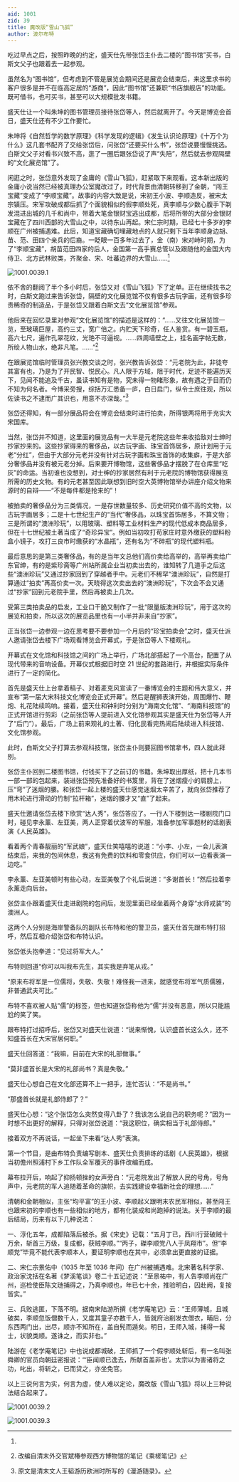 ```yaml
---
aid: 1001
zid: 39
title: 魔改版“雪山飞狐”
author: 波尔布特
---
```


吃过早点之后，按照昨晚的约定，盛天仕先带张岱主仆去二楼的“图书馆”买书，白斯文父子也跟着去一起参观。

虽然名为“图书馆”，但考虑到不管是展览会期间还是展览会结束后，来这里求书的客户很多是并不在临高定居的“游商”，因此“图书馆”还兼职“书店旗舰店”的功能。既可借书，也可买书，甚至可以大规模批发书籍。

盛天仕让一个叫朱坤的图书管理员接待张岱等人，然后就离开了。今天是博览会首日，盛天仕还有不少工作要忙。

朱坤将《自然哲学的数学原理》《科学发现的逻辑》《发生认识论原理》《十万个为什么》这几套书配齐了交给张岱后，问张岱“还要买什么书”，张岱说要慢慢挑选。白斯文父子对看书兴致不高，逛了一圈后跟张岱说了声“失陪”，然后就去参观隔壁的“文化展览馆”了。

闲逛之时，张岱意外发现了金庸的《雪山飞狐》，赶紧取下来观看。这本新出版的金庸小说当然已经被真理办公室魔改过了，时代背景由清朝转移到了金朝，“闯王宝藏”变成了“李顺宝藏”。故事的内容大致是说，宋初王小波、李顺造反，被宋太宗镇压。宋军攻破成都后抓了个面貌相似的假李顺处死，真李顺与少数心腹手下剃发混进出城的几千和尚中，带着大笔金银财宝逃出成都，后将所带的大部分金银财宝藏在了四川西部的大雪山之中，以待东山再起。宋仁宗时期，已经七十多岁的李顺在广州被捕遇难。此后，知道宝藏确切埋藏地点的人就只剩下当年李顺身边胡、苗、范、田四个亲兵的后裔。一眨眼一百多年过去了，金（南）宋对峙时期，为了“李顺宝藏”，胡苗范田四家的后人，金国第一高手赛总管以及跟随他的金国大内侍卫、北方武林败类，齐聚金、宋、吐蕃边界的大雪山……[^注1]

![1001.0039.1](/1001/0039/1.webp)

依不舍的翻阅了半个多小时后，张岱又对《雪山飞狐》下了定单。正在继续找书之时，白斯文跑过来告诉张岱，隔壁的文化展览馆不仅有很多古玩字画，还有很多珍贵稀奇的制造品，于是张岱又跟着白斯文去“文化展览馆”参观。

他后来在回忆录里对参观“文化展览馆”的描述是这样的：“……又往文化展览馆一览，至玻璃巨屋，高约三丈，宽广倍之。内贮天下珍奇，任人鉴赏。有一碧玉瓶，高六七尺，遍作孔翠花纹，光艳不可逼视。……四周墙壁之上，挂名画字帖无数，所绘人物山水，绝非凡笔。……”[^注2]

在跟展览馆临时管理员张兴教交谈之时，张兴教告诉张岱：“元老院为此，非徒夸其富有也，乃是为了开民智、悦民心。凡人限于方域，阻于时代，足迹不能遍历天下，见闻不能追及千古，虽读书知有是物，究未得一物睹形象，故有遇之于目而仍不知为何名者。今博采旁搜，综括万汇悉备一庐，白日启门，纵令士庶往观，所以佐读书之不逮而广其识也，用意不亦深哉。”[^注3]

张岱还得知，有一部分展品将会在博览会结束时进行拍卖，所得银两将用于充实大宋国库。

当然，张岱并不知道，这里面的展览品有一大半是元老院这些年来收拾敌对士绅时抄家抄来的。这些抄家得来的奢侈品，以古玩字画、珠宝首饰居多，原计划用于元老“分红”，但由于大部分元老并没有针对古玩字画和珠宝首饰的收集癖，于是大部分奢侈品并没有被元老分掉。后来要开博物馆，这些奢侈品才摆脱了在仓库里“吃灰”的命运。当初谁也没想到，对士绅的抄家居然有利于元老院的博物馆获得展览所需的历史文物。有的元老甚至因此联想到旧时空大英博物馆举办讲座介绍文物来源时的自辩——“不是每件都是抢来的”！

被拍卖的奢侈品分为三类情况，一是存世数量较多、历史研究价值不高的文物，以古玩字画居多；二是十七世纪生产的“当代”奢侈品，以珠宝首饰居多，不算文物；三是所谓的“澳洲珍玩”，以用玻璃、塑料等工业材料生产的现代低成本商品居多，但在十七世纪被土著当成了“奇珍异宝”。例如当初攻打苟家庄时意外缴获的塑料粉盒小镜子，攻打三良市时缴获的“水晶瓶”，还有名为“不碎瓶”的现代塑料瓶。

最后意思的是第三类奢侈品，有的是当年文总他们高价卖给高举的，高举再卖给广东官绅，有的是紫珍斋等广州站所属企业当初卖出去的，谁知转了几道手之后这些“澳洲珍玩”又通过抄家回到了穿越者手中。元老们不稀罕“澳洲珍玩”，自然是打算通过“拍卖”再高价卖一次。天晓得这次卖出去的“澳洲珍玩”，下次会不会又通过“抄家”回到元老院手里，然后再被卖上几次。

受第三类拍卖品的启发，工业口干脆又制作了一批“限量版澳洲珍玩”，用于这次的展览和拍卖，所以这次的展览品里也有一小半并非来自“抄家”。

正当张岱一边参观一边在思考要不要参加一个月后的“珍宝拍卖会”之时，盛天仕派人邀请张岱去楼下广场观看博览会开幕式，于是张岱等人下楼观礼。

开幕式在文化馆和科技馆之间的广场上举行，广场北部搭起了一个高台，配置了从现代带来的音响设备。开幕仪式根据旧时空 21 世纪的套路进行，并根据实际条件进行了一定的简化。

首先是盛天仕上台拿着稿子、对着麦克风宣读了一番博览会的主题和伟大意义，并宣布“第一届大宋科技文化博览会正式开幕”。然后是醒狮表演开始，周围爆竹、鞭炮、礼花陆续鸣响。接着，盛天仕和钟利时分别为“海南文化馆”、“海南科技馆”的正式开馆进行剪彩（之前张岱等人提前进入文化馆参观其实是盛天仕为张岱等人开了“后门”）。最后，广场上前来观礼的土著、归化民看完热闹后陆续进入科技馆、文化馆参观。

此时，白斯文父子打算去参观科技馆，张岱主仆则要回图书馆拿书，四人就此拜别。

张岱主仆回到二楼图书馆，付钱买下了之前订的书籍。朱坤取出厚纸，把十几本书一部一部的包起来，装进张岱预先准备好的书笈里，背在了迷烟瘦小的肩膀上，压“弯”了迷烟的腰。和张岱一起上楼的盛天仕感觉迷烟太辛苦了，就向张岱推荐了用木轮进行滑动的竹制“拉杆箱”，迷烟的腰才又“直”了起来。

盛天仕邀请张岱去楼下欣赏“达人秀”，张岱答应了。一行人下楼到达一楼剧院门口时，碰见李永薰、左亚美，两人正穿着伏波军的军服，准备参加军事题材的话剧表演《人民英雄》。

看着两个青春靓丽的“军武娘”，盛天仕笑嘻嘻的说道：“小李、小左，一会儿表演结束后，来我的包间休息，我这有免费的饮料和零食供应，你们可以一边看表演一边吃。”

李永薰、左亚美顿时有些心动，左亚美敬了个礼后说道：“多谢首长！”然后拉着李永薰走向后台。

张岱主仆跟着盛天仕走进剧院的包间后，发现里面已经坐着两个身穿“水师戎装”的澳洲人。

这两个人分别是海岸警备队的副队长布特和他的警卫员，盛天仕首先跟布特打招呼，然后互相介绍张岱和布特认识。

张岱低头抱拳道：“见过将军大人。”

布特则回道“你可以叫我布先生，其实我是弃笔从戎。”

“原来布将军是一位儒将，失敬、失敬！难怪我一进来，就感觉布将军气质儒雅，非普通武夫可比。”

布特不喜欢被人贴“儒”的标签，但也知道张岱称他为“儒”并没有恶意，所以只能尴尬的笑了笑。

跟布特打过招呼后，张岱又对盛天仕说道：“说来惭愧，认识盛首长这么久，还不知盛首长在大宋官居何职。”

盛天仕回答道：“我嘛，目前在大宋的礼部做事。”

“莫非盛首长是大宋的礼部尚书？真是失敬。”

盛天仕心想自己在文化部还算不上一把手，连忙否认：“不是尚书。”

“那盛首长就是礼部侍郎了？”

盛天仕心想：“这个张岱怎么突然变得八卦了？我该怎么说自己的职务呢？”因为一时想不出更好的解释，只得对张岱说道：“我这职位，确实相当于礼部侍郎。”

接着双方不再说话，一起坐下来看“达人秀”表演。

第一个节目，是由布特负责编写剧本、盛天仕负责排练的话剧《人民英雄》，根据当初儋州照浦村下乡工作队全军覆灭的事件改编而成。

幕布拉开后，响起了抑扬顿挫的女声旁白：“元老院发出了解放人民的号角，号角声中，元老院的军人追随着革命的旗帜，去实践建设幸福新社会的理想……”

[^注1]:
  清朝和金朝相似，主张“均平富”的王小波、李顺起义跟明末农民军相似，甚至闯王也跟宋初的李顺也有一些相似的地方，都有化装成和尚跑掉的说法。关于李顺的最后结局，历来有以下几种说法：

  一、淳化五年，成都陷落后被杀。据《宋史》记载：“五月丁已，西川行营破贼十万余，斩首三万级，复成都，获贼李顺。”“丙子，磔李顺党八人于凤翔市”。但“李顺党”毕竟不能代表李顺本人，要证明李顺也在其中，必须拿出更直接的证据。

  二、宋仁宗景佑中（1035 年至 1036 年间）在广州被捕遇难。北宋著名科学家、政治家沈括在名著《梦溪笔谈》卷二十五记述说：“至景祐中，有人告李顺尚在广州，巡检使臣陈文琏捕得之，乃真李顺也，年已七十余，推验明白，囚赴阙，复按皆实。”

  三、兵败逃匿，下落不明。据南宋陆游所撰《老学庵笔记》云：“王师薄城，且城破矣，李顺忽饭僧数千人，又度其童子亦数千人，皆就府治削发衣僧衣，晡后，分东西两门出，出尽，顺亦不知所在，盖自髡而遁矣。明日，王师入城，捕得一髯士，状貌类顺。遂诛之，而实非也。”

  陆游在《老学庵笔记》中也说成都城破，王师抓了一个假李顺处斩后，有一名叫张舜卿的官员向朝廷密报说：“‘臣闻顺已逸去，所献首盖非也’。太宗以为害诸将之功，叱出，将斩之，已而贷之，亦坐免官。

  以上三说何言为实，何言为虚，使人难以定论，魔改版《雪山飞狐》将以上三种说法结合起来了。

  ![1001.0039.2](/1001/0039/2.webp)

  ![1001.0039.3](/1001/0039/3.webp)

[^注2]: 改编自清末外交官斌椿参观西方博物馆的笔记《乘槎笔记》
[^注3]: 原文是清末文人王韬游历欧洲时所写的《漫游随录》。
